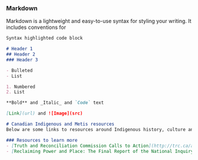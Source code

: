 
### Markdown

Markdown is a lightweight and easy-to-use syntax for styling your writing. It includes conventions for

```markdown
Syntax highlighted code block

# Header 1
## Header 2
### Header 3

- Bulleted
- List

1. Numbered
2. List

**Bold** and _Italic_ and `Code` text

[Link](url) and ![Image](src)

# Canadian Indigenous and Metis resources 
Below are some links to resources around Indigenous history, culture and movements. There is a mixed amount of media, ranging from articles and stories to videos and playlists! Enjoy :) 

### Resources to learn more
- [Truth and Reconciliation Commission Calls to Action](http://trc.ca/assets/pdf/Calls_to_Action_English2.pdf)
- [Reclaiming Power and Place: The Final Report of the National Inquiry into Missing and Murdered Indigenous Women and Girls](https://www.mmiwg-ffada.ca/final-report/)


